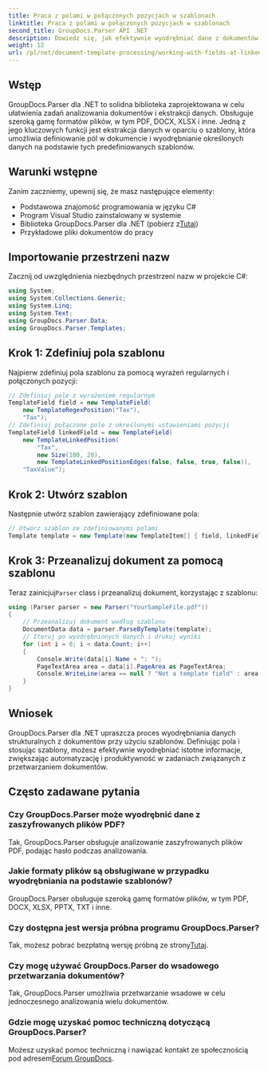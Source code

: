 ```yaml
---
title: Praca z polami w połączonych pozycjach w szablonach
linktitle: Praca z polami w połączonych pozycjach w szablonach
second_title: GroupDocs.Parser API .NET
description: Dowiedz się, jak efektywnie wyodrębniać dane z dokumentów za pomocą GroupDocs.Parser dla .NET. Samouczek krok po kroku z przykładami kodu.
weight: 12
url: /pl/net/document-template-processing/working-with-fields-at-linked-positions-in-templates/
---
```

## Wstęp
GroupDocs.Parser dla .NET to solidna biblioteka zaprojektowana w celu ułatwienia zadań analizowania dokumentów i ekstrakcji danych. Obsługuje szeroką gamę formatów plików, w tym PDF, DOCX, XLSX i inne. Jedną z jego kluczowych funkcji jest ekstrakcja danych w oparciu o szablony, która umożliwia definiowanie pól w dokumencie i wyodrębnianie określonych danych na podstawie tych predefiniowanych szablonów.
## Warunki wstępne
Zanim zaczniemy, upewnij się, że masz następujące elementy:
- Podstawowa znajomość programowania w języku C#
- Program Visual Studio zainstalowany w systemie
-  Biblioteka GroupDocs.Parser dla .NET (pobierz z[Tutaj](https://releases.groupdocs.com/parser/net/))
- Przykładowe pliki dokumentów do pracy

## Importowanie przestrzeni nazw
Zacznij od uwzględnienia niezbędnych przestrzeni nazw w projekcie C#:
```csharp
using System;
using System.Collections.Generic;
using System.Linq;
using System.Text;
using GroupDocs.Parser.Data;
using GroupDocs.Parser.Templates;
```
## Krok 1: Zdefiniuj pola szablonu
Najpierw zdefiniuj pola szablonu za pomocą wyrażeń regularnych i połączonych pozycji:
```csharp
// Zdefiniuj pole z wyrażeniem regularnym
TemplateField field = new TemplateField(
    new TemplateRegexPosition("Tax"),
    "Tax");
// Zdefiniuj połączone pole z określonymi ustawieniami pozycji
TemplateField linkedField = new TemplateField(
    new TemplateLinkedPosition(
        "Tax",
        new Size(100, 20),
        new TemplateLinkedPositionEdges(false, false, true, false)),
    "TaxValue");
```
## Krok 2: Utwórz szablon
Następnie utwórz szablon zawierający zdefiniowane pola:
```csharp
// Utwórz szablon ze zdefiniowanymi polami
Template template = new Template(new TemplateItem[] { field, linkedField });
```
## Krok 3: Przeanalizuj dokument za pomocą szablonu
 Teraz zainicjuj`Parser` class i przeanalizuj dokument, korzystając z szablonu:
```csharp
using (Parser parser = new Parser("YourSampleFile.pdf"))
{
    // Przeanalizuj dokument według szablonu
    DocumentData data = parser.ParseByTemplate(template);
    // Iteruj po wyodrębnionych danych i drukuj wyniki
    for (int i = 0; i < data.Count; i++)
    {
        Console.Write(data[i].Name + ": ");
        PageTextArea area = data[i].PageArea as PageTextArea;
        Console.WriteLine(area == null ? "Not a template field" : area.Text);
    }
}
```

## Wniosek
GroupDocs.Parser dla .NET upraszcza proces wyodrębniania danych strukturalnych z dokumentów przy użyciu szablonów. Definiując pola i stosując szablony, możesz efektywnie wyodrębniać istotne informacje, zwiększając automatyzację i produktywność w zadaniach związanych z przetwarzaniem dokumentów.

## Często zadawane pytania
### Czy GroupDocs.Parser może wyodrębnić dane z zaszyfrowanych plików PDF?
Tak, GroupDocs.Parser obsługuje analizowanie zaszyfrowanych plików PDF, podając hasło podczas analizowania.
### Jakie formaty plików są obsługiwane w przypadku wyodrębniania na podstawie szablonów?
GroupDocs.Parser obsługuje szeroką gamę formatów plików, w tym PDF, DOCX, XLSX, PPTX, TXT i inne.
### Czy dostępna jest wersja próbna programu GroupDocs.Parser?
 Tak, możesz pobrać bezpłatną wersję próbną ze strony[Tutaj](https://releases.groupdocs.com/).
### Czy mogę używać GroupDocs.Parser do wsadowego przetwarzania dokumentów?
Tak, GroupDocs.Parser umożliwia przetwarzanie wsadowe w celu jednoczesnego analizowania wielu dokumentów.
### Gdzie mogę uzyskać pomoc techniczną dotyczącą GroupDocs.Parser?
 Możesz uzyskać pomoc techniczną i nawiązać kontakt ze społecznością pod adresem[Forum GroupDocs](https://forum.groupdocs.com/c/parser/17).